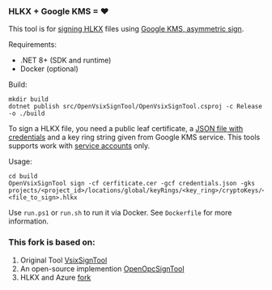 ### HLKX + Google KMS = ♥

This tool is for [signing HLKX](https://learn.microsoft.com/en-us/windows-hardware/test/hlk/user/digitally-sign-an-hlkx-package) files using [Google KMS, asymmetric sign](https://cloud.google.com/kms/docs/samples/kms-sign-asymmetric#kms_sign_asymmetric-csharp).

Requirements:

- .NET 8+ (SDK and runtime)
- Docker (optional)

Build:

```shell
mkdir build
dotnet publish src/OpenVsixSignTool/OpenVsixSignTool.csproj -c Release -o ./build
```
To sign a HLKX file, you need a public leaf certificate, a [JSON file with credentials](https://cloud.google.com/docs/authentication/application-default-credentials#personal) and a key ring string given from Google KMS service. This tools supports work with [service accounts](https://cloud.google.com/iam/docs/service-accounts) only.

Usage:

```shell
cd build
OpenVsixSignTool sign -cf cerfiticate.cer -gcf credentials.json -gks projects/<project_id>/locations/global/keyRings/<key_ring>/cryptoKeys/<crypto_keys>/cryptoKeyVersions/1 <file_to_sign>.hlkx
```

Use `run.ps1` or `run.sh` to run it via Docker. See `Dockerfile` for more information.

### This fork is based on:

1. Original Tool [VsixSignTool](https://www.nuget.org/packages/Microsoft.VSSDK.Vsixsigntool)
2. An open-source implemention [OpenOpcSignTool](https://github.com/vcsjones/OpenOpcSignTool)
3. HLKX and Azure [fork](https://github.com/monrapps/OpenOpcSignTool)

